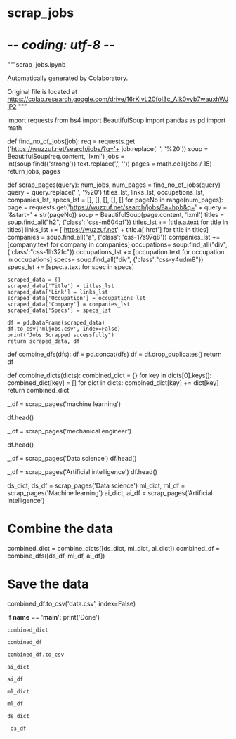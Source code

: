 # scrap_jobs

# -*- coding: utf-8 -*-
"""scrap_jobs.ipynb

Automatically generated by Colaboratory.

Original file is located at
    https://colab.research.google.com/drive/16rKIvL20foI3c_AIk0vyb7wauxhWJiP2
"""

import requests
from bs4 import BeautifulSoup
import pandas as pd
import math

def find_no_of_jobs(job):
  req = requests.get ('https://wuzzuf.net/search/jobs/?q='+ job.replace(' ', '%20'))
  soup = BeautifulSoup(req.content, 'lxml')
  jobs = int(soup.find({'strong'}).text.replace(',', ''))
  pages = math.ceil(jobs / 15)
  return jobs, pages

def scrap_pages(query):
    num_jobs, num_pages = find_no_of_jobs(query)
    query = query.replace(' ', '%20')
    titles_lst, links_lst, occupations_lst, companies_lst, specs_lst = [], [], [], [], []
    for pageNo in range(num_pages):
        page = requests.get('https://wuzzuf.net/search/jobs/?a=hpb&q=' + query + '&start=' + str(pageNo))
        soup = BeautifulSoup(page.content, 'lxml')
        titles = soup.find_all("h2", {'class': 'css-m604qf'})
        titles_lst += [title.a.text for title in titles]
        links_lst += ['https://wuzzuf.net' + title.a['href'] for title in titles]
        companies = soup.find_all("a", {'class': 'css-17s97q8'})
        companies_lst += [company.text for company in companies]
        occupations= soup.find_all("div", {'class':"css-1lh32fc"})
        occupations_lst += [occupation.text for occupation in occupations]
        specs= soup.find_all("div", {'class':"css-y4udm8"})
        specs_lst += [spec.a.text for spec in specs]

    scraped_data = {}
    scraped_data['Title'] = titles_lst
    scraped_data['Link'] = links_lst
    scraped_data['Occupation'] = occupations_lst
    scraped_data['Company'] = companies_lst
    scraped_data['Specs'] = specs_lst

    df = pd.DataFrame(scraped_data)
    df.to_csv('mljobs.csv', index=False)
    print("Jobs Scrapped sucessfully")
    return scraped_data, df

def combine_dfs(dfs):
     df = pd.concat(dfs)
     df = df.drop_duplicates()
     return df

def combine_dicts(dicts):
    combined_dict = {}
    for key in dicts[0].keys():
        combined_dict[key] = []
        for dict in dicts:
            combined_dict[key] += dict[key]
    return combined_dict

_,df = scrap_pages('machine learning')

df.head()

_,df = scrap_pages('mechanical engineer')

df.head()

_,df = scrap_pages('Data science')
df.head()

_,df = scrap_pages('Artificial intelligence')
df.head()

ds_dict, ds_df = scrap_pages('Data science')
ml_dict, ml_df = scrap_pages('Machine learning')
ai_dict, ai_df = scrap_pages('Artificial intelligence')

# Combine the data
combined_dict = combine_dicts([ds_dict, ml_dict, ai_dict])
combined_df = combine_dfs([ds_df, ml_df, ai_df])

# Save the data
combined_df.to_csv('data.csv', index=False)

if __name__ == '__main__':
    print('Done')

    combined_dict

    combined_df

    combined_df.to_csv

    ai_dict

    ai_df

    ml_dict

    ml_df

    ds_dict

     ds_df
